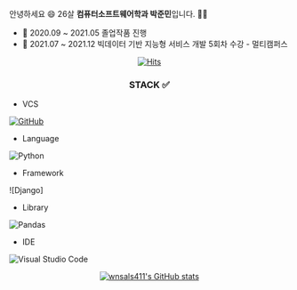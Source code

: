 안녕하세요 😄
26살 **컴퓨터소프트웨어학과 박준민**입니다. 👦🏻

- 🌱 2020.09 ~ 2021.05 졸업작품 진행
- 🌱 2021.07 ~ 2021.12 빅데이터 기반 지능형 서비스 개발 5회차 수강 - 멀티캠퍼스

<div align=center>

[![Hits](https://hits.seeyoufarm.com/api/count/incr/badge.svg?url=https%3A%2F%2Fgithub.com%2Fwnsals411)](https://hits.seeyoufarm.com) 

</div>

<h3 align="center"><b> STACK  ✅ </b></h3>

- VCS

[![GitHub](https://img.shields.io/badge/github-%23121011.svg?style=for-the-badge&logo=github&logoColor=white&link=https://github.com/wnsals411/)](https://github.com/wnsals411/)

- Language

![Python](https://img.shields.io/badge/python-3670A0?style=for-the-badge&logo=python&logoColor=ffdd54)

- Framework

![Django]

- Library

![Pandas](https://img.shields.io/badge/pandas-%23150458.svg?style=for-the-badge&logo=pandas&logoColor=white)

- IDE

![Visual Studio Code](https://img.shields.io/badge/Visual%20Studio%20Code-0078d7.svg?style=for-the-badge&logo=visual-studio-code&logoColor=white)
<div align = 'center'>
  
[![wnsals411's GitHub stats](https://github-readme-stats.vercel.app/api?username=wnsals411&&show_icons=true&theme=cobalt)](https://github.com/anuraghazra/github-readme-stats)
  
</div>
